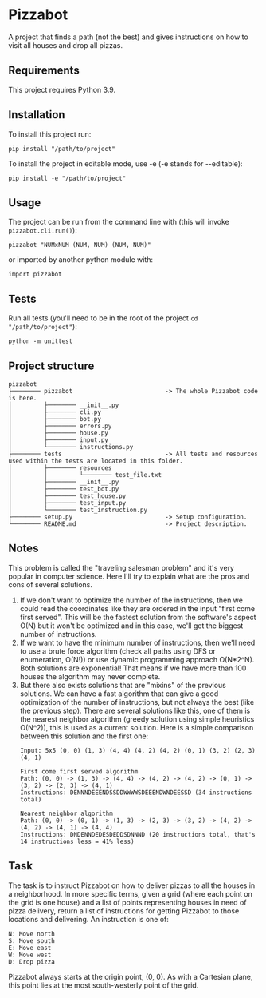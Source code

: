 # Pizzabot
A project that finds a path (not the best) and gives instructions on how to visit all houses and drop all pizzas.

## Requirements
This project requires Python 3.9.

## Installation
To install this project run:
```
pip install "/path/to/project"
```
To install the project in editable mode, use -e (-e stands for --editable):
```
pip install -e "/path/to/project"
```

## Usage
The project can be run from the command line with (this will invoke ```pizzabot.cli.run()```):
```
pizzabot "NUMxNUM (NUM, NUM) (NUM, NUM)"
```
or imported by another python module with:
```
import pizzabot
```

## Tests
Run all tests (you'll need to be in the root of the project ```cd "/path/to/project"```):
```
python -m unittest
```

## Project structure
```
pizzabot
├──────── pizzabot                          -> The whole Pizzabot code is here.
│         ├──────── __init__.py
│         ├──────── cli.py
│         ├──────── bot.py
│         ├──────── errors.py
│         ├──────── house.py
│         ├──────── input.py
│         └──────── instructions.py
├──────── tests                             -> All tests and resources used within the tests are located in this folder.
│         ├──────── resources
│         │         └──────── test_file.txt
│         ├──────── __init__.py
│         ├──────── test_bot.py
│         ├──────── test_house.py
│         ├──────── test_input.py
│         └──────── test_instruction.py
├──────── setup.py                          -> Setup configuration.
└──────── README.md                         -> Project description.
```

## Notes
This problem is called the "traveling salesman problem" and it's very popular in computer science.
Here I'll try to explain what are the pros and cons of several solutions.

1. If we don't want to optimize the number of the instructions, then we could read the coordinates like they are ordered in the input "first come first served". This will be the fastest solution from the software's aspect O(N) but it won't be optimized and in this case, we'll get the biggest number of instructions.
2. If we want to have the minimum number of instructions, then we'll need to use a brute force algorithm (check all paths using DFS or enumeration, O(N!)) or use dynamic programming approach O(N*2^N). Both solutions are exponential! That means if we have more than 100 houses the algorithm may never complete.
3. But there also exists solutions that are "mixins" of the previous solutions. We can have a fast algorithm that can give a good optimization of the number of instructions, but not always the best (like the previous step). There are several solutions like this, one of them is the nearest neighbor algorithm (greedy solution using simple heuristics O(N^2)), this is used as a current solution. Here is a simple comparison between this solution and the first one:
    ```
    Input: 5x5 (0, 0) (1, 3) (4, 4) (4, 2) (4, 2) (0, 1) (3, 2) (2, 3) (4, 1)

    First come first served algorithm
    Path: (0, 0) -> (1, 3) -> (4, 4) -> (4, 2) -> (4, 2) -> (0, 1) -> (3, 2) -> (2, 3) -> (4, 1)
    Instructions: DENNNDEEENDSSDDWWWWSDEEENDWNDEESSD (34 instructions total)

    Nearest neighbor algorithm
    Path: (0, 0) -> (0, 1) -> (1, 3) -> (2, 3) -> (3, 2) -> (4, 2) -> (4, 2) -> (4, 1) -> (4, 4)
    Instructions: DNDENNDEDESDEDDSDNNND (20 instructions total, that's 14 instructions less = 41% less)
    ```

## Task

The task is to instruct Pizzabot on how to deliver pizzas to all the houses in a neighborhood.
In more specific terms, given a grid (where each point on the grid is one house) and a list of points representing houses in need of pizza delivery, return a list of instructions for getting Pizzabot to those locations and delivering. An instruction is one of:

```
N: Move north
S: Move south
E: Move east
W: Move west
D: Drop pizza
```

Pizzabot always starts at the origin point, (0, 0). As with a Cartesian plane, this point lies at the most south-westerly point of the grid.